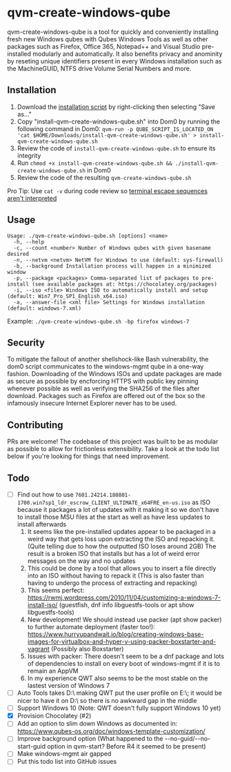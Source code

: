# qvm-create-windows-qube

qvm-create-windows-qube is a tool for quickly and conveniently installing fresh new Windows qubes with Qubes Windows Tools as well as other packages such as Firefox, Office 365, Notepad++ and Visual Studio pre-installed modularly and automatically. It also benefits privacy and anominity by reseting unique identifiers present in every Windows installation such as the MachineGUID, NTFS drive Volume Serial Numbers and more.

## Installation

1. Download the [installation script](https://raw.githubusercontent.com/crazyqube/qvm-create-windows-qube/master/install-qvm-create-windows-qube.sh) by right-clicking then selecting "Save as..."
2. Copy "install-qvm-create-windows-qube.sh" into Dom0 by running the following command in Dom0: `qvm-run -p QUBE_SCRIPT_IS_LOCATED_ON 'cat $HOME/Downloads/install-qvm-create-windows-qube.sh' > install-qvm-create-windows-qube.sh`
3. Review the code of `install-qvm-create-windows-qube.sh` to ensure its integrity
4. Run `chmod +x install-qvm-create-windows-qube.sh && ./install-qvm-create-windows-qube.sh` in Dom0
5. Review the code of the resulting `qvm-create-windows-qube.sh`

Pro Tip: Use `cat -v` during code review so [terminal escape sequences aren't interpreted](https://ma.ttias.be/terminal-escape-sequences-the-new-xss-for-linux-sysadmins/)

## Usage

```
Usage: ./qvm-create-windows-qube.sh [options] <name>
  -h, --help
  -c, --count <number> Number of Windows qubes with given basename desired
  -n, --netvm <netvm> NetVM for Windows to use (default: sys-firewall)
  -b, --background Installation process will happen in a minimized window
  -p, --package <packages> Comma-separated list of packages to pre-install (see available packages at: https://chocolatey.org/packages)
  -i, --iso <file> Windows ISO to automatically install and setup (default: Win7_Pro_SP1_English_x64.iso)
  -a, --answer-file <xml file> Settings for Windows installation (default: windows-7.xml)
```

Example: `./qvm-create-windows-qube.sh -bp firefox windows-7`

## Security

To mitigate the fallout of another shellshock-like Bash vulnerability, the dom0 script communicates to the windows-mgmt qube in a one-way fashion. Downloading of the Windows ISOs and update packages are made as secure as possible by encforcing HTTPS with public key pinning whenever possible as well as verifying the SHA256 of the files after download. Packages such as Firefox are offered out of the box so the infamously insecure Internet Explorer never has to be used.

## Contributing

PRs are welcome! The codebase of this project was built to be as modular as possible to allow for frictionless extensibility. Take a look at the todo list below if you're looking for things that need improvement.

## Todo

- [ ] Find out how to use `7601.24214.180801-1700.win7sp1_ldr_escrow_CLIENT_ULTIMATE_x64FRE_en-us.iso` as ISO because it packages a lot of updates with it making it so we don't have to install those MSU files at the start as well as have less updates to install afterwards
    1. It seems like the pre-installed updates appear to be packaged in a weird way that gets loss upon extracting the ISO and repacking it. (Quite telling due to how the outputted ISO loses around 2GB) The result is a broken ISO that installs but has a lot of weird error messages on the way and no updates
    2. This could be done by a tool that allows you to insert a file directly into an ISO without having to repack it (This is also faster than having to undergo the process of extracting and repacking)
    3. This seems perfect: https://rwmj.wordpress.com/2010/11/04/customizing-a-windows-7-install-iso/ (guestfish, dnf info libguestfs-tools or apt show libguestfs-tools)
    4. New development! We should instead use packer (apt show packer) to further automate deployment (faster too!): https://www.hurryupandwait.io/blog/creating-windows-base-images-for-virtualbox-and-hyper-v-using-packer-boxstarter-and-vagrant (Possibly also Boxstarter)
    5. Issues with packer: There doesn't seem to be a dnf package and lots of dependencies to install on every boot of windows-mgmt if it is to remain an AppVM
    6. In my experience QWT also seems to be the most stable on the lastest version of Windows 7
- [ ] Auto Tools takes D:\\ making QWT put the user profile on E:\\; it would be nicer to have it on D:\\ so there is no awkward gap in the middle
- [ ] Support Windows 10 (Note: QWT doesn't fully support Windows 10 yet)
- [x] Provision Chocolatey (#2)
- [ ] Add an option to slim down Windows as documented in: https://www.qubes-os.org/doc/windows-template-customization/
- [ ] Improve background option (What happened to the --no-guid/--no-start-guid option in qvm-start? Before R4 it seemed to be present)
- [ ] Make windows-mgmt air gapped
- [ ] Put this todo list into GitHub issues
